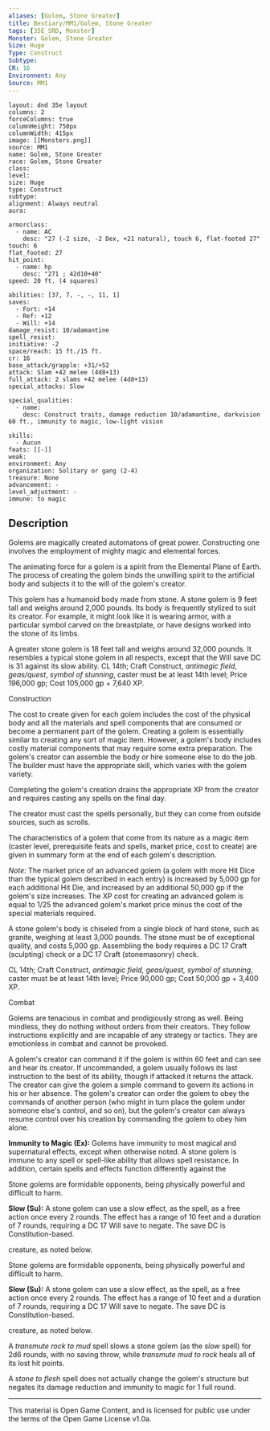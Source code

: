 ```yaml
---
aliases: [Golem, Stone Greater]
title: Bestiary/MM1/Golem, Stone Greater
tags: [35E_SRD, Monster]
Monster: Golem, Stone Greater
Size: Huge
Type: Construct
Subtype: 
CR: 16
Environnent: Any
Source: MM1
---
```


```statblock
layout: dnd 35e layout
columns: 2
forceColumns: true
columnHeight: 750px
columnWidth: 415px
image: [[Monsters.png]]
source: MM1
name: Golem, Stone Greater
race: Golem, Stone Greater
class: 
level: 
size: Huge
type: Construct
subtype: 
alignment: Always neutral
aura: 

armorclass:
  - name: AC
    desc: "27 (-2 size, -2 Dex, +21 natural), touch 6, flat-footed 27"
touch: 6
flat_footed: 27
hit_point:
  - name: hp
    desc: "271 ; 42d10+40"
speed: 20 ft. (4 squares)

abilities: [37, 7, -, -, 11, 1]
saves:
  - Fort: +14
  - Ref: +12
  - Will: +14
damage_resist: 10/adamantine
spell_resist: 
initiative: -2
space/reach: 15 ft./15 ft.
cr: 16
base_attack/grapple: +31/+52
attack: Slam +42 melee (4d8+13)
full_attack: 2 slams +42 melee (4d8+13)
special_attacks: Slow

special_qualities:
  - name: 
    desc: Construct traits, damage reduction 10/adamantine, darkvision 60 ft., immunity to magic, low-light vision

skills:
  - Aucun
feats: [[-]]
weak: 
environment: Any
organization: Solitary or gang (2-4)
treasure: None
advancement: -
level_adjustment: -
immune: to magic
```

## Description

<p>Golems are magically created automatons of great power. Constructing one involves the employment of mighty magic and elemental forces.</p>
<p>The animating force for a golem is a spirit from the Elemental Plane of Earth. The process of creating the golem binds the unwilling spirit to the artificial body and subjects it to the will of the golem's creator.</p>
<p>This golem has a humanoid body made from stone. A stone golem is 9 feet tall and weighs around 2,000 pounds. Its body is frequently stylized to suit its creator. For example, it might look like it is wearing armor, with a particular symbol carved on the breastplate, or have designs worked into the stone of its limbs.</p>
<p>A greater stone golem is 18 feet tall and weighs around 32,000 pounds. It resembles a typical stone golem in all respects, except that the Will save DC is 31 against its slow ability. CL 14th; Craft Construct, <i>antimagic field</i>, <i>geas/quest</i>, <i>symbol of stunning</i>, caster must be at least 14th level; Price 196,000 gp; Cost 105,000 gp + 7,640 XP.</p>
<p>Construction</p>
<p>The cost to create given for each golem includes the cost of the physical body and all the materials and spell components that are consumed or become a permanent part of the golem. Creating a golem is essentially similar to creating any sort of magic item. However, a golem's body includes costly material components that may require some extra preparation. The golem's creator can assemble the body or hire someone else to do the job. The builder must have the appropriate skill, which varies with the golem variety.</p>
<p>Completing the golem's creation drains the appropriate XP from the creator and requires casting any spells on the final day.</p>
<p>The creator must cast the spells personally, but they can come from outside sources, such as scrolls.</p>
<p>The characteristics of a golem that come from its nature as a magic item (caster level, prerequisite feats and spells, market price, cost to create) are given in summary form at the end of each golem's description.</p>
<p>
            <i>Note:</i> The market price of an advanced golem (a golem with more Hit Dice than the typical golem described in each entry) is increased by 5,000 gp for each additional Hit Die, and increased by an additional 50,000 gp if the golem's size increases. The XP cost for creating an advanced golem is equal to 1/25 the advanced golem's market price minus the cost of the special materials required.</p>
<p>A stone golem's body is chiseled from a single block of hard stone, such as granite, weighing at least 3,000 pounds. The stone must be of exceptional quality, and costs 5,000 gp. Assembling the body requires a DC 17 Craft (sculpting) check or a DC 17 Craft (stonemasonry) check.</p>
<p>CL 14th; Craft Construct, <i>antimagic field, geas/quest, symbol of stunning</i>, caster must be at least 14th level<i>;</i> Price 90,000 gp; Cost 50,000 gp + 3,400 XP.</p>
<p>Combat</p>
<p>Golems are tenacious in combat and prodigiously strong as well. Being mindless, they do nothing without orders from their creators. They follow instructions explicitly and are incapable of any strategy or tactics. They are emotionless in combat and cannot be provoked.</p>
<p>A golem's creator can command it if the golem is within 60 feet and can see and hear its creator. If uncommanded, a golem usually follows its last instruction to the best of its ability, though if attacked it returns the attack. The creator can give the golem a simple command to govern its actions in his or her absence. The golem's creator can order the golem to obey the commands of another person (who might in turn place the golem under someone else's control, and so on), but the golem's creator can always resume control over his creation by commanding the golem to obey him alone.</p>
<p>
            <b>Immunity to Magic (Ex):</b> Golems have immunity to most magical and supernatural effects, except when otherwise noted. A stone golem is immune to any spell or spell-like ability that allows spell resistance. In addition, certain spells and effects function differently against the <p>Stone golems are formidable opponents, being physically powerful and difficult to harm.</p><p><b>Slow (Su):</b> A stone golem can use a slow effect, as the spell, as a free action once every 2 rounds. The effect has a range of 10 feet and a duration of 7 rounds, requiring a DC 17 Will save to negate. The save DC is Constitution-based.</p> creature, as noted below.</p>
<p>Stone golems are formidable opponents, being physically powerful and difficult to harm.</p>
<p><b>Slow (Su):</b> A stone golem can use a slow effect, as the spell, as a free action once every 2 rounds. The effect has a range of 10 feet and a duration of 7 rounds, requiring a DC 17 Will save to negate. The save DC is Constitution-based.</p> creature, as noted below.
<p>A <i>transmute rock to mud</i> spell slows a stone golem (as the <i>slow</i> spell) for 2d6 rounds, with no saving throw, while <i>transmute mud to rock</i> heals all of its lost hit points.</p>
<p>A <i>stone to flesh</i> spell does not actually change the golem's structure but negates its damage reduction and immunity to magic for 1 full round.</p>

---

This material is Open Game Content, and is licensed for public use under
the terms of the Open Game License v1.0a.
